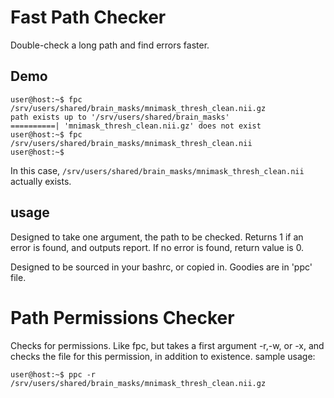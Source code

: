 # Fast Path Checker
Double-check a long path and find errors faster.

## Demo
```
user@host:~$ fpc /srv/users/shared/brain_masks/mnimask_thresh_clean.nii.gz
path exists up to '/srv/users/shared/brain_masks'
==========| 'mnimask_thresh_clean.nii.gz' does not exist
user@host:~$ fpc /srv/users/shared/brain_masks/mnimask_thresh_clean.nii
user@host:~$
```
In this case, `/srv/users/shared/brain_masks/mnimask_thresh_clean.nii` actually exists.

## usage
Designed to take one argument, the path to be checked. Returns 1 if an error is found, and outputs report. If no error is found, return value is 0.

Designed to be sourced in your bashrc, or copied in. Goodies are in 'ppc' file.

# Path Permissions Checker
Checks for permissions. Like fpc, but takes a first argument -r,-w, or -x, and checks the file for this permission, in addition to existence.
sample usage:

```
user@host:~$ ppc -r /srv/users/shared/brain_masks/mnimask_thresh_clean.nii.gz
```
